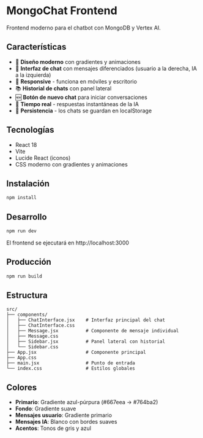 # MongoChat Frontend

Frontend moderno para el chatbot con MongoDB y Vertex AI.

## Características

- 🎨 **Diseño moderno** con gradientes y animaciones
- 💬 **Interfaz de chat** con mensajes diferenciados (usuario a la derecha, IA a la izquierda)
- 📱 **Responsive** - funciona en móviles y escritorio
- 📚 **Historial de chats** con panel lateral
- 🆕 **Botón de nuevo chat** para iniciar conversaciones
- 🔄 **Tiempo real** - respuestas instantáneas de la IA
- 💾 **Persistencia** - los chats se guardan en localStorage

## Tecnologías

- React 18
- Vite
- Lucide React (iconos)
- CSS moderno con gradientes y animaciones

## Instalación

```bash
npm install
```

## Desarrollo

```bash
npm run dev
```

El frontend se ejecutará en http://localhost:3000

## Producción

```bash
npm run build
```

## Estructura

```
src/
├── components/
│   ├── ChatInterface.jsx    # Interfaz principal del chat
│   ├── ChatInterface.css
│   ├── Message.jsx          # Componente de mensaje individual
│   ├── Message.css
│   ├── Sidebar.jsx          # Panel lateral con historial
│   └── Sidebar.css
├── App.jsx                  # Componente principal
├── App.css
├── main.jsx                 # Punto de entrada
└── index.css                # Estilos globales
```

## Colores

- **Primario**: Gradiente azul-púrpura (#667eea → #764ba2)
- **Fondo**: Gradiente suave
- **Mensajes usuario**: Gradiente primario
- **Mensajes IA**: Blanco con bordes suaves
- **Acentos**: Tonos de gris y azul
